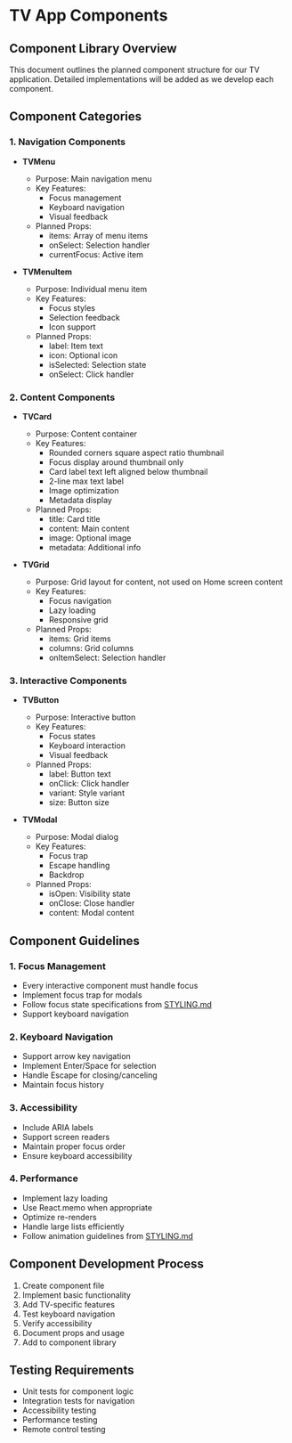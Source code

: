 # TV App Components

## Component Library Overview
This document outlines the planned component structure for our TV application. Detailed implementations will be added as we develop each component.

## Component Categories

### 1. Navigation Components
- **TVMenu**
  - Purpose: Main navigation menu
  - Key Features:
    - Focus management
    - Keyboard navigation
    - Visual feedback
  - Planned Props:
    - items: Array of menu items
    - onSelect: Selection handler
    - currentFocus: Active item

- **TVMenuItem**
  - Purpose: Individual menu item
  - Key Features:
    - Focus styles
    - Selection feedback
    - Icon support
  - Planned Props:
    - label: Item text
    - icon: Optional icon
    - isSelected: Selection state
    - onSelect: Click handler

### 2. Content Components
- **TVCard**
  - Purpose: Content container
  - Key Features:
    - Rounded corners square aspect ratio thumbnail
    - Focus display around thumbnail only
    - Card label text left aligned below thumbnail
    - 2-line max text label
    - Image optimization
    - Metadata display
  - Planned Props:
    - title: Card title
    - content: Main content
    - image: Optional image
    - metadata: Additional info

- **TVGrid**
  - Purpose: Grid layout for content, not used on Home screen content
  - Key Features:
    - Focus navigation
    - Lazy loading
    - Responsive grid
  - Planned Props:
    - items: Grid items
    - columns: Grid columns
    - onItemSelect: Selection handler

### 3. Interactive Components
- **TVButton**
  - Purpose: Interactive button
  - Key Features:
    - Focus states
    - Keyboard interaction
    - Visual feedback
  - Planned Props:
    - label: Button text
    - onClick: Click handler
    - variant: Style variant
    - size: Button size

- **TVModal**
  - Purpose: Modal dialog
  - Key Features:
    - Focus trap
    - Escape handling
    - Backdrop
  - Planned Props:
    - isOpen: Visibility state
    - onClose: Close handler
    - content: Modal content

## Component Guidelines

### 1. Focus Management
- Every interactive component must handle focus
- Implement focus trap for modals
- Follow focus state specifications from [STYLING.md](./STYLING.md)
- Support keyboard navigation

### 2. Keyboard Navigation
- Support arrow key navigation
- Implement Enter/Space for selection
- Handle Escape for closing/canceling
- Maintain focus history

### 3. Accessibility
- Include ARIA labels
- Support screen readers
- Maintain proper focus order
- Ensure keyboard accessibility

### 4. Performance
- Implement lazy loading
- Use React.memo when appropriate
- Optimize re-renders
- Handle large lists efficiently
- Follow animation guidelines from [STYLING.md](./STYLING.md)

## Component Development Process
1. Create component file
2. Implement basic functionality
3. Add TV-specific features
4. Test keyboard navigation
5. Verify accessibility
6. Document props and usage
7. Add to component library

## Testing Requirements
- Unit tests for component logic
- Integration tests for navigation
- Accessibility testing
- Performance testing
- Remote control testing 